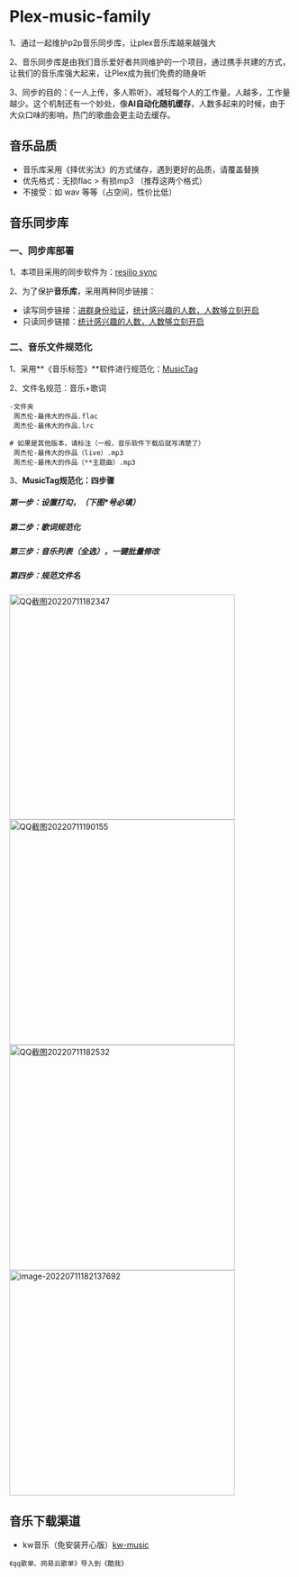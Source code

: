 # Plex-music-family

1、通过一起维护p2p音乐同步库，让plex音乐库越来越强大

2、音乐同步库是由我们音乐爱好者共同维护的一个项目，通过携手共建的方式，让我们的音乐库强大起来，让Plex成为我们免费的随身听

3、同步的目的：《一人上传，多人聆听》，减轻每个人的工作量。人越多，工作量越少。这个机制还有一个妙处，像**AI自动化随机缓存**，人数多起来的时候，由于大众口味的影响，热门的歌曲会更主动去缓存。

## 音乐品质

- 音乐库采用《择优劣汰》的方式储存，遇到更好的品质，请覆盖替换
- 优先格式：无损flac > 有损mp3 （推荐这两个格式）
- 不接受：如 wav 等等（占空间，性价比低）

## 音乐同步库

### 一、同步库部署

1、本项目采用的同步软件为：[resilio sync](https://www.resilio.com/)

2、为了保护**音乐库**，采用两种同步链接：

- 读写同步链接：<u>进群身份验证</u>，<u>统计感兴趣的人数，人数够立刻开启</u>
- 只读同步链接：<u>统计感兴趣的人数，人数够立刻开启</u>

### 二、音乐文件规范化

1、采用**《音乐标签》**软件进行规范化：[MusicTag](https://github.com/Howardnm/Plex-music-family/releases/tag/basics)

2、文件名规范：音乐+歌词

```
-文件夹
 周杰伦-最伟大的作品.flac
 周杰伦-最伟大的作品.lrc
 
# 如果是其他版本，请标注（一般，音乐软件下载后就写清楚了）
 周杰伦-最伟大的作品（live）.mp3
 周杰伦-最伟大的作品（**主题曲）.mp3
```

3、**MusicTag规范化：四步骤**

##### 第一步：设置打勾，（下图*号**必填**）

##### 第二步：歌词规范化

##### 第三步：音乐列表（全选），一键批量修改

##### 第四步：规范文件名

<img src="https://user-images.githubusercontent.com/55622355/178245221-ae44c705-b7e4-4d87-8922-be0198d68cab.png" alt="QQ截图20220711182347" style="width:400px;" /><img src="https://user-images.githubusercontent.com/55622355/178250457-61edcf71-3b39-4cd9-96d4-6578c493cb80.png" alt="QQ截图20220711190155" style="width:400px;" /><img src="https://user-images.githubusercontent.com/55622355/178245246-73c62f7b-56a6-43a4-b87a-26fcf2a8d8bb.png" alt="QQ截图20220711182532" style="width:400px;" /><img src="https://user-images.githubusercontent.com/55622355/178250894-decb435e-e6af-4025-8d72-1cb8a052db1b.png" alt="image-20220711182137692" style="width:400px;" />


## 音乐下载渠道

- kw音乐（免安装开心版）[kw-music](https://github.com/Howardnm/Plex-music-family/releases/tag/basics)

```
《qq歌单、网易云歌单》导入到《酷我》

```
